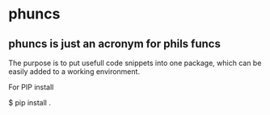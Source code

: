 # phuncs
## phuncs is just an acronym for phils funcs

The purpose is to put usefull code snippets into one package,
which can be easily added to a working environment.

For PIP install

$ pip install .
